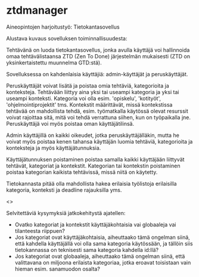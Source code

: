 # ztdmanager
Aineopintojen harjoitustyö: Tietokantasovellus

Alustava kuvaus sovelluksen toiminnallisuudesta:

Tehtävänä on luoda tietokantasovellus, jonka avulla käyttäjä voi hallinnoida omaa tehtävälistaansa ZTD (Zen To Done) järjestelmän mukaisesti (ZTD on yksinkertaistettu muunnelma GTD:stä).

Sovelluksessa on kahdenlaisia käyttäjiä: admin-käyttäjät ja peruskäyttäjät.

Peruskäyttäjät voivat lisätä ja poistaa omia tehtäviä, kategorioita ja konteksteja. Tehtävään liittyy aina yksi tai useampi kategoria ja yksi tai useampi konteksti. Kategoria voi olla esim. 'opiskelu', 'kotityöt', 'ohjelmointiprojektit' tms. Kontekstit määrittävät, missä kontekstissa tehtävää on mahdollista tehdä, esim. työmatkalla käytössä olevat resurssit voivat rajoittaa sitä, mitä voi tehdä verrattuna siihen, kun on työpaikalla jne. Peruskäyttäjä voi myös poistaa oman käyttäjätilinsä.

Admin käyttäjillä on kaikki oikeudet, jotka peruskäyttäjälläkin, mutta he voivat myös poistaa kenen tahansa käyttäjän luomia tehtäviä, kategorioita ja konteksteja ja myös käyttäjätunnuksia.

Käyttäjätunnuksen poistaminen poistaa samalla kaikki käyttäjään liittyvät tehtävät, kategoriat ja kontekstit. Kategorian tai kontekstin poistaminen poistaa kategorian kaikista tehtävissä, missä niitä on käytetty.

Tietokannasta pitää olla mahdollista hakea erilaisia työlistoja erilaisilla kategoria, konteksti ja deadline rajauksilla yms.

<>

Selvitettäviä kysymyksiä jatkokehitystä ajatellen:
- Ovatko kategoriat ja kontekstit käyttäjäkohtaisia vai globaaleja vai tilanteesta riippuen?
- Jos kategoriat ovat käyttäjäkohtaisia, aiheuttaako tämä ongelman siinä, että kahdella käyttäjällä voi olla sama kategoria käytössään, ja tällöin siis tietokannassa on teknisesti sama kategoria kahdella id:llä?
- Jos kategoriat ovat globaaleja, aiheuttaako tämä ongelman siinä, että valittavana on miljoona erilaista kategoriaa, jotka eroavat toisistaan vain hieman esim. sanamuodon osalta?



